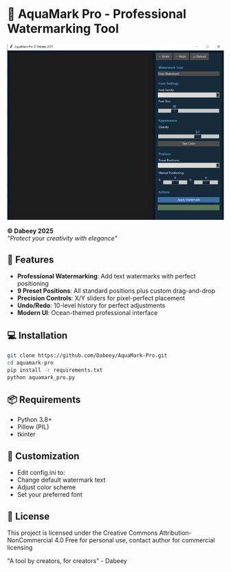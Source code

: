# 🌊 AquaMark Pro - Professional Watermarking Tool

![AquaMark Pro Screenshot](screenshot.png)

**© Dabeey 2025**  
*"Protect your creativity with elegance"*

## 🚀 Features

- **Professional Watermarking**: Add text watermarks with perfect positioning
- **9 Preset Positions**: All standard positions plus custom drag-and-drop
- **Precision Controls**: X/Y sliders for pixel-perfect placement
- **Undo/Redo**: 10-level history for perfect adjustments
- **Modern UI**: Ocean-themed professional interface

## 💻 Installation

  ```bash
  git clone https://github.com/Dabeey/AquaMark-Pro.git
  cd aquamark-pro
  pip install -r requirements.txt
  python aquamark_pro.py
  ```

## 📦 Requirements
- Python 3.8+
- Pillow (PIL)
- tkinter

## 🎨 Customization
- Edit config.ini to:
- Change default watermark text
- Adjust color scheme
- Set your preferred font

## 📜 License
This project is licensed under the Creative Commons Attribution-NonCommercial 4.0
Free for personal use, contact author for commercial licensing

"A tool by creators, for creators" - Dabeey


